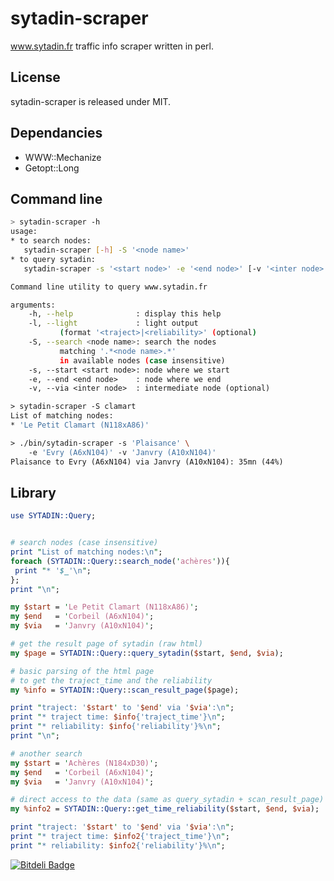 sytadin-scraper
===============

www.sytadin.fr traffic info scraper written in perl.

License
-------

sytadin-scraper is released under MIT.

Dependancies
------------

* WWW::Mechanize
* Getopt::Long

Command line
------------

```bash
> sytadin-scraper -h
usage: 
* to search nodes:
   sytadin-scraper [-h] -S '<node name>'
* to query sytadin:
   sytadin-scraper -s '<start node>' -e '<end node>' [-v '<inter node>'] [-l]

Command line utility to query www.sytadin.fr

arguments:
    -h, --help              : display this help
    -l, --light             : light output 
           (format '<traject>|<reliability>' (optional)
    -S, --search <node name>: search the nodes
           matching '.*<node name>.*' 
           in available nodes (case insensitive)
    -s, --start <start node>: node where we start 
    -e, --end <end node>    : node where we end
    -v, --via <inter node>  : intermediate node (optional)

> sytadin-scraper -S clamart
List of matching nodes:
* 'Le Petit Clamart (N118xA86)'

> ./bin/sytadin-scraper -s 'Plaisance' \
    -e 'Evry (A6xN104)' -v 'Janvry (A10xN104)'  
Plaisance to Evry (A6xN104) via Janvry (A10xN104): 35mn (44%)
```

Library
-------

```perl
use SYTADIN::Query;


# search nodes (case insensitive)
print "List of matching nodes:\n";
foreach (SYTADIN::Query::search_node('achères')){
 print "* '$_'\n";
};
print "\n";

my $start = 'Le Petit Clamart (N118xA86)';
my $end   = 'Corbeil (A6xN104)';
my $via   = 'Janvry (A10xN104)';

# get the result page of sytadin (raw html)
my $page = SYTADIN::Query::query_sytadin($start, $end, $via);

# basic parsing of the html page 
# to get the traject_time and the reliability
my %info = SYTADIN::Query::scan_result_page($page);

print "traject: '$start' to '$end' via '$via':\n";
print "* traject time: $info{'traject_time'}\n";
print "* reliability: $info{'reliability'}%\n";
print "\n";

# another search
my $start = 'Achères (N184xD30)';
my $end   = 'Corbeil (A6xN104)';
my $via   = 'Janvry (A10xN104)';

# direct access to the data (same as query_sytadin + scan_result_page)
my %info2 = SYTADIN::Query::get_time_reliability($start, $end, $via);

print "traject: '$start' to '$end' via '$via':\n";
print "* traject time: $info2{'traject_time'}\n";
print "* reliability: $info2{'reliability'}%\n";
```


[![Bitdeli Badge](https://d2weczhvl823v0.cloudfront.net/kakwa/sytadin-scraper/trend.png)](https://bitdeli.com/free "Bitdeli Badge")

